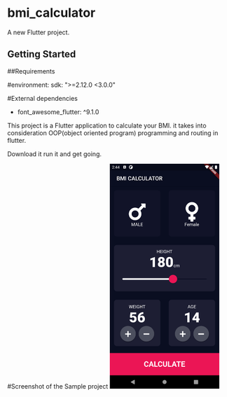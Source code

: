 # bmi_calculator

A new Flutter project.

## Getting Started
##Requirements

#environment:
   sdk: ">=2.12.0 <3.0.0"
   
#External dependencies

- font_awesome_flutter: ^9.1.0

This project is a Flutter application to calculate your BMI. it takes into consideration
OOP(object oriented program) programming and routing in flutter.

Download it run it and get going.


#Screenshot of the Sample project
[<img src="iamges/phone.png" width="250"/>](screenshot)

